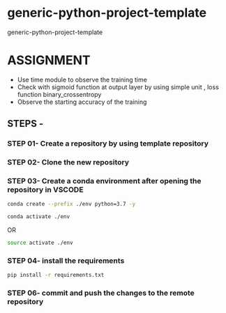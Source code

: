 # generic-python-project-template
generic-python-project-template

# ASSIGNMENT

* Use time module to observe the training time
* Check with sigmoid function at output layer by using simple unit , loss function binary_crossentropy
* Observe the starting accuracy of the training

## STEPS -

### STEP 01- Create a repository by using template repository

### STEP 02- Clone the new repository

### STEP 03- Create a conda environment after opening the repository in VSCODE

```bash
conda create --prefix ./env python=3.7 -y
```

```bash
conda activate ./env
```
OR
```bash
source activate ./env
```

### STEP 04- install the requirements
```bash
pip install -r requirements.txt
```

### STEP 06- commit and push the changes to the remote repository